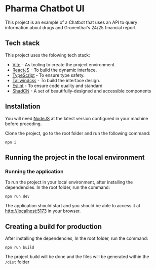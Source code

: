 # Pharma Chatbot UI

This project is an example of a Chatbot that uses an API to query information about drugs and Grunenthal's 24/25 financial report

## Tech stack

This project uses the folowing tech stack:

- [Vite](https://vitejs.dev) - As tooling to create the project environment.
- [ReactJS](https://reactjs.org) - To build the dynamic interface.
- [TypeScript](https://www.typescriptlang.org) - To ensure type safety.
- [Tailwindcss](https://tailwindcss.com) - To build the interface design.
- [Eslint](https://eslint.org) - To ensure code quality and standard
- [ShadCN](https://ui.shadcn.com/) - A set of beautifully-designed and accessible components

## Installation

You will need [NodeJS](https://nodejs.org/en) at the latest version configured in your machine before proceding.

Clone the project, go to the root folder and run the following command:

`npm i`

## Running the project in the local environment

### Running the application

To run the project in your local environment, after installing the dependencies. In the root folder, run the command:

`npm run dev`

The application should start and you should be able to access it at [http://localhost:5173](http://localhost:5173) in your browser.

## Creating a build for production

After installing the dependencies, In the root folder, run the command:

`npm run build`

The project build will be done and the files will be generated within the `/dist` folder
